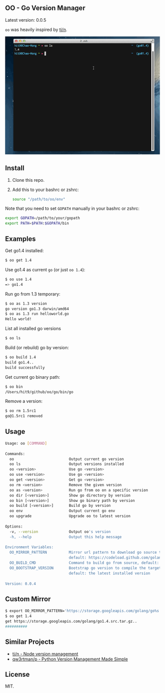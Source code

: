 OO - Go Version Manager
------------------------

Latest version: 0.0.5

`oo` was heavily inspired by [tj/n](https://github.com/tj/n).

![](screen.gif)

Install
-------

1. Clone this repo.
2. Add this to your bashrc or zshrc:

   ```bash
   source "/path/to/oo/env"
   ```

Note that you need to set `GOPATH` manually in your bashrc or zshrc:

```bash
export GOPATH=/path/to/your/gopath
export PATH=$PATH:$GOPATH/bin
```

Examples
---------

Get go1.4 installed:

```bash
$ oo get 1.4
```

Use go1.4 as current `go` (or just `oo 1.4`):

```bash
$ oo use 1.4
=> go1.4
```

Run go from 1.3 temporary:

```bash
$ oo as 1.3 version
go version go1.3 darwin/amd64
$ oo as 1.3 run helloworld.go
Hello world!
```

List all installed go versions

```bash
$ oo ls
```

Build (or rebuild) go by version:

```bash
$ oo build 1.4
build go1.4..
build successfully
```

Get current go binary path:

```bash
$ oo bin
/Users/hit9/github/oo/go/bin/go
```

Remove a version:

```bash
$ oo rm 1.5rc1                                                                                                                                                                          1 ↵ (go1.4 node@v2.0.0) ~/github/oo/versions/1.5/src
go@1.5rc1 removed
```

Usage
-----

```bash
Usage: oo [COMMAND]

Commands:
  oo                         Output current go version
  oo ls                      Output versions installed
  oo <version>               Use go <version>
  oo use <version>           Use go <version>
  oo get <version>           Get go <version>
  oo rm <version>            Remove the given version
  oo as <version>            Run go from oo on a specific version
  oo dir [<version>]         Show go directory by version
  oo bin [<version>]         Show go binary path by version
  oo build [<version>]       Build go by version
  oo env                     Output current go env
  oo upgrade                 Upgrade oo to latest version

Options:
  -v, --version              Output oo's version
  -h, --help                 Output this help message

Environment Variables:
  OO_MIRROR_PATTERN          Mirror url pattern to download go source tarball
                             default: https://codeload.github.com/golang/go/tar.gz/go%s
  OO_BUILD_CMD               Command to build go from source, default: ./make.bash
  OO_BOOTSTRAP_VERSION       Bootstrap go version to compile the target version,
                             default: the latest installed version

Version: 0.0.4
```

Custom Mirror
-------------

```bash
$ export OO_MIRROR_PATTERN='https://storage.googleapis.com/golang/go%s.src.tar.gz'
$ oo get 1.4
get https://storage.googleapis.com/golang/go1.4.src.tar.gz..
##########                                                                14.4%
```

Similar Projects
----------------

- [tj/n - Node version management](https://github.com/tj/n)
- [qw3rtman/p - Python Version Management Made Simple](https://github.com/qw3rtman/p)

License
--------

MIT.
